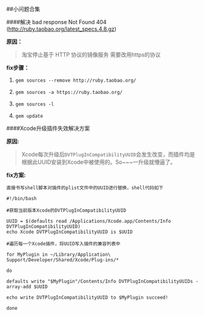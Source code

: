 <link rel="stylesheet" href="http://yandex.st/highlightjs/6.1/styles/default.min.css">
<script src="http://yandex.st/highlightjs/6.1/highlight.min.js">
</script>
<script>
    hljs.tabReplace = '    ';
    hljs.initHighlightingOnLoad();
</script>

##小问题合集

####解决 bad response Not Found 404 (http://ruby.taobao.org/latest_specs.4.8.gz)

**原因：**


> 淘宝停止基于 HTTP 协议的镜像服务 需要改用https的协议

**fix步骤：**

1. `gem sources --remove http://ruby.taobao.org/`

2. `gem sources -a https://ruby.taobao.org/`

3. `gem sources -l`

4. `gem update`


####Xcode升级插件失效解决方案

**原因:**
		
> Xcode每次升级后`DVTPlugInCompatibilityUUID`会发生改变，而插件均是根据此UUID安装到Xcode中被使用的。So~~~一升级就懵逼了。


**fix方案:**

`直接书写shell脚本对插件的plist文件中的UUID进行替换，shell代码如下`



    #!/bin/bash
	
	#获取当前版本Xcode的DVTPlugInCompatibilityUUID
	
	UUID = $(defaults read /Applications/Xcode.app/Contents/Info DVTPlugInCompatibilityUUID)	
	echo Xcode DVTPlugInCompatibilityUUID is $UUID

	#遍历每一个Xcode插件，将UUID写入插件的兼容列表中

	for MyPlugin in ~/Library/Application\ Support/Developer/Shared/Xcode/Plug-ins/*

	do

	defaults write "$MyPlugin"/Contents/Info DVTPlugInCompatibilityUUIDs -array-add $UUID

	echo write DVTPlugInCompatibilityUUID to $MyPlugin succeed!

	done




		
		


